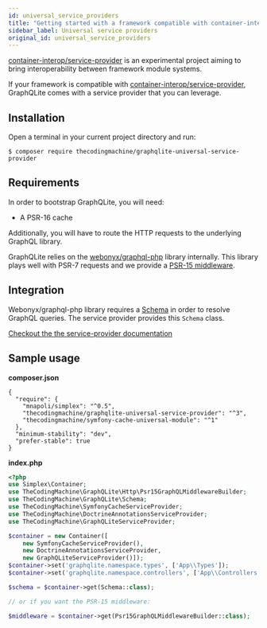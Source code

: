 ```yaml
---
id: universal_service_providers
title: "Getting started with a framework compatible with container-interop/service-provider"
sidebar_label: Universal service providers
original_id: universal_service_providers
---
```


[container-interop/service-provider](https://github.com/container-interop/service-provider/) is an experimental project
aiming to bring interoperability between framework module systems.

If your framework is compatible with [container-interop/service-provider](https://github.com/container-interop/service-provider/),
GraphQLite comes with a service provider that you can leverage.

## Installation

Open a terminal in your current project directory and run:

```console
$ composer require thecodingmachine/graphqlite-universal-service-provider
```

## Requirements

In order to bootstrap GraphQLite, you will need:

- A PSR-16 cache

Additionally, you will have to route the HTTP requests to the underlying GraphQL library.

GraphQLite relies on the [webonyx/graphql-php](http://webonyx.github.io/graphql-php/) library internally.
This library plays well with PSR-7 requests and we provide a [PSR-15 middleware](other_frameworks.mdx).

## Integration

Webonyx/graphql-php library requires a [Schema](https://webonyx.github.io/graphql-php/type-system/schema/) in order to resolve
GraphQL queries. The service provider provides this `Schema` class.

[Checkout the the service-provider documentation](https://github.com/thecodingmachine/graphqlite-universal-service-provider)

## Sample usage

**composer.json**
```
{
  "require": {
    "mnapoli/simplex": "^0.5",
    "thecodingmachine/graphqlite-universal-service-provider": "^3",
    "thecodingmachine/symfony-cache-universal-module": "^1"
  },
  "minimum-stability": "dev",
  "prefer-stable": true
}
```

**index.php**
```php
<?php
use Simplex\Container;
use TheCodingMachine\GraphQLite\Http\Psr15GraphQLMiddlewareBuilder;
use TheCodingMachine\GraphQLite\Schema;
use TheCodingMachine\SymfonyCacheServiceProvider;
use TheCodingMachine\DoctrineAnnotationsServiceProvider;
use TheCodingMachine\GraphQLiteServiceProvider;

$container = new Container([
    new SymfonyCacheServiceProvider(),
    new DoctrineAnnotationsServiceProvider,
    new GraphQLiteServiceProvider()]);
$container->set('graphqlite.namespace.types', ['App\\Types']);
$container->set('graphqlite.namespace.controllers', ['App\\Controllers']);

$schema = $container->get(Schema::class);

// or if you want the PSR-15 middleware:

$middleware = $container->get(Psr15GraphQLMiddlewareBuilder::class);
```
